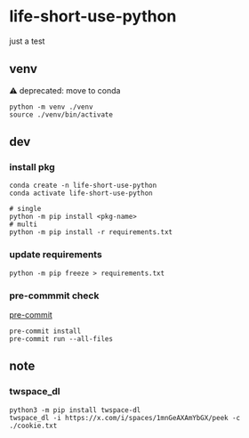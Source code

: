 # life-short-use-python

just a test

## venv
⚠️ deprecated: move to conda
```shell
python -m venv ./venv
source ./venv/bin/activate
```

## dev
### install pkg
```shell
conda create -n life-short-use-python
conda activate life-short-use-python

# single
python -m pip install <pkg-name>
# multi
python -m pip install -r requirements.txt
````

### update requirements
```shell
python -m pip freeze > requirements.txt
```

### pre-commmit check
[pre-commit](https://pre-commit.com/#install )
```shell
pre-commit install
pre-commit run --all-files
```

## note
### twspace_dl

```shell
python3 -m pip install twspace-dl
twspace_dl -i https://x.com/i/spaces/1mnGeAXAmYbGX/peek -c ./cookie.txt
```
